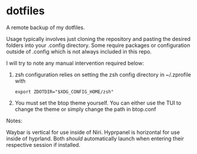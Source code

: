 # dotfiles
A remote backup of my dotfiles.

Usage typically involves just cloning the repository and pasting the desired folders into your .config directory.  Some require packages or configuration outside of .config which is not always included in this repo.

I will try to note any manual intervention required below:

1. zsh configuration relies on setting the zsh config directory in ~/.zprofile with 

    ```export ZDOTDIR="$XDG_CONFIG_HOME/zsh"```

2. You must set the btop theme yourself.  You can either use the TUI to change the theme or simply change the path in btop.conf



Notes:

Waybar is vertical for use inside of Niri.  Hyprpanel is horizontal for use inside of hyprland.  Both *should* automatically launch when entering their respective session if installed.
